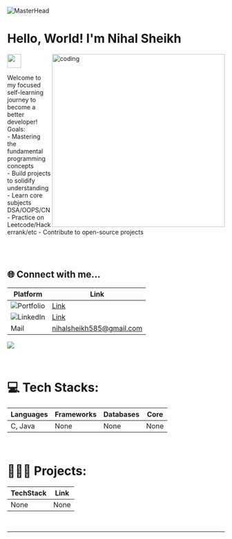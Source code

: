 <!-- Banner Gif -->
![MasterHead](https://user-images.githubusercontent.com/10498744/210012254-234538ff-d198-48aa-8964-37e6fd45d227.gif)

<!-- Intro -->
<h1 align="left">Hello, World! I'm Nihal Sheikh</h1><img src = "https://raw.githubusercontent.com/MartinHeinz/MartinHeinz/master/wave.gif" width = 32px height = 32px>

<!-- Side Gif added here-->
<img align="right" alt="coding" width="400" src="https://cdn.dribbble.com/users/1162077/screenshots/3848914/programmer.gif">

<p align="left">
  Welcome to my focused self-learning journey to become a better developer! <br>
  Goals: <br>
    - Mastering the fundamental programming concepts <br>
    - Build projects to solidify understanding <br>
    - Learn core subjects DSA/OOPS/CN <br>
    - Practice on Leetcode/Hackerrank/etc
    - Contribute to open-source projects <br>
  <br>
</p>

<br>

<!-- Social -->
## 🌐 Connect with me...
| Platform | Link |
| - | - |
|![Portfolio](https://img.shields.io/badge/my_portfolio-000?style=for-the-badge&logo=ko-fi&logoColor=white) | [Link](https://flowcv.me/nihalsheikh) |
|![LinkedIn](https://img.shields.io/badge/linkedin-0A66C2?style=for-the-badge&logo=linkedin&logoColor=white) | [Link](https://linkedin.com/in/nihalsheikh/) |
| Mail | nihalsheikh585@gmail.com |


<!-- Visit Counter -->
[![](https://visitcount.itsvg.in/api?id=nihalsheikh&icon=5&color=0)](https://visitcount.itsvg.in)

<br>
<!-- Tech stack image icons added here -->

# 💻 Tech Stacks:

| Languages | Frameworks | Databases | Core |
|-|-|-|-|
| C, Java | None | None | None |

<br>
<!-- Stats shown here -->

# 👨🏻‍💻 Projects:
| TechStack | Link |
| - | - |
| None | None |

<br>

---
<!-- readme file ends here ~ nihalsheikh-->
